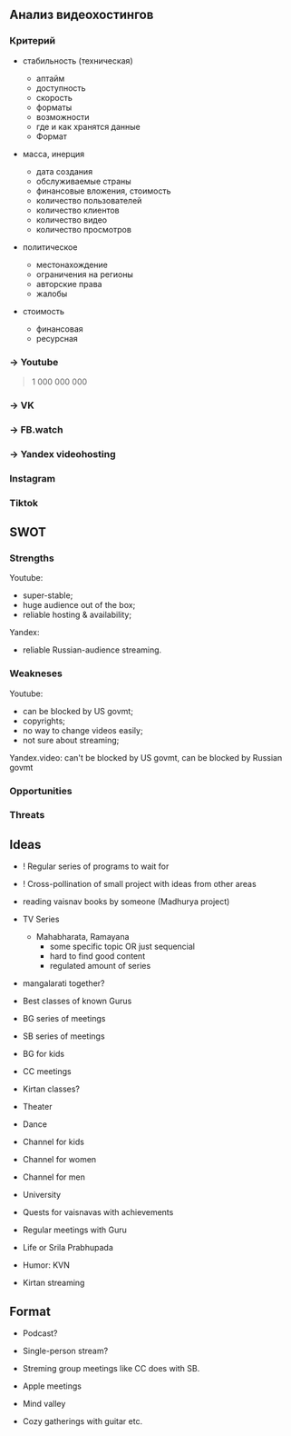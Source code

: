 ## Анализ видеохостингов


### Критерий

- стабильность (техническая)
  * аптайм
  * доступность
  * скорость
  * форматы
  * возможности
  * где и как хранятся данные
  * Формат

- масса, инерция
  * дата создания
  * обслуживаемые страны
  * финансовые вложения, стоимость
  * количество пользователей
  * количество клиентов
  * количество видео
  * количество просмотров

- политическое
  * местонахождение
  * ограничения на регионы
  * авторские права
  * жалобы

- стоимость
  * финансовая
  * ресурсная


### → Youtube
>1 000 000 000

### → VK

### → FB.watch

### → Yandex videohosting

### Instagram

### Tiktok


## SWOT

### Strengths

Youtube:
* super-stable;
* huge audience out of the box;
* reliable hosting & availability;

Yandex:
* reliable Russian-audience streaming.

### Weakneses

Youtube:
* can be blocked by US govmt;
* copyrights;
* no way to change videos easily;
* not sure about streaming;

Yandex.video: can't be blocked by US govmt, can be blocked by Russian govmt

### Opportunities

### Threats



## Ideas

* ! Regular series of programs to wait for

* ! Cross-pollination of small project with ideas from other areas

* reading vaisnav books by someone (Madhurya project)

* TV Series
  * Mahabharata, Ramayana
    * some specific topic OR just sequencial
    * hard to find good content
    * regulated amount of series

* mangalarati together?

* Best classes of known Gurus

* BG series of meetings
* SB series of meetings

* BG for kids
* CC meetings

* Kirtan classes?

* Theater
* Dance

* Channel for kids
* Channel for women
* Channel for men

* University

* Quests for vaisnavas with achievements
* Regular meetings with Guru

* Life or Srila Prabhupada

* Humor: KVN

* Kirtan streaming

## Format

* Podcast?

* Single-person stream?

* Streming group meetings like CC does with SB.

* Apple meetings

* Mind valley

* Cozy gatherings with guitar etc.

